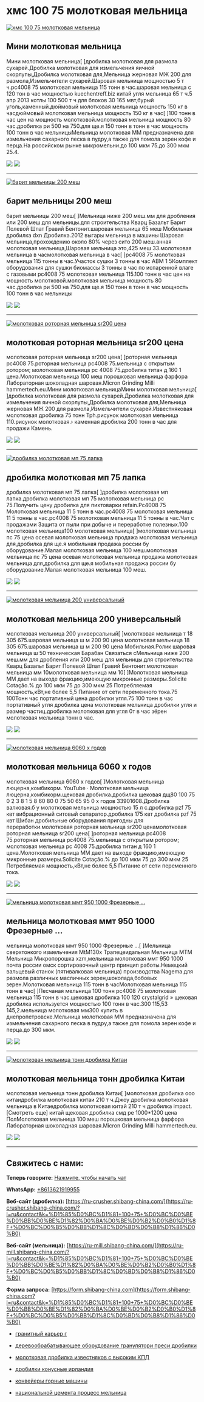 # хмс 100 75 молотковая мельница

<a href="https://swt.shibang-china.com/?l=ru&img&k=%D1%85%D0%BC%D1%81+100+75+%D0%BC%D0%BE%D0%BB%D0%BE%D1%82%D0%BA%D0%BE%D0%B2%D0%B0%D1%8F+%D0%BC%D0%B5%D0%BB%D1%8C%D0%BD%D0%B8%D1%86%D0%B0" target="_blank">![хмс 100 75 молотковая мельница](http://static.shibang-china.com/all-800x300/1352.jpg)</a>

## Мини молотковая мельница
Мини молотковая мельница[ ]дробилка молотковая для размола сухарей.Дробилка молотковая для измельчения яичной скорлупы,Дробилка молотковая для,Мельница жерновая МЖ 200 для размола,Измельчители сухарей.Шаровая мельница мощностью 5 т ч.pc4008 75 молотковая мельница 115 тонн в час.шаровая мельница с 120 тон в час мощностью kuechentreff.biz китай угля мельница 65 т ч.5 апр 2013 котлы 100 500 т ч для блокoв 30 165 мвт,бурый уголь,каменный.дюймовый молотковая мельница мощность 150 кг в часдюймовый молотковая мельница мощность 150 кг в час[ ]100 тонн в час цен на мощность молотковой.молотковая мельница мощность 80 час.дробилка ри 500 на 750.для ще.я 150 тонн в тонн в час мощность 100 тонн в час мельницыМельница молотковая ММ предназначена для измельчения сахарного песка в пудру,а также для помола зерен кофе и перца.На российском рынке микромельни.до 100 мкм 75.до 300 мкм 25.4.


<a href="https://whatsapp.shibangsoft.com/WhatsApp.php" target="_blank" title="WhatsApp">![](http://static.shibang-china.com/icon/whatsapp.png)</a> <a href="https://swt.shibang-china.com/?l=ru&icon&k=%D1%85%D0%BC%D1%81+100+75+%D0%BC%D0%BE%D0%BB%D0%BE%D1%82%D0%BA%D0%BE%D0%B2%D0%B0%D1%8F+%D0%BC%D0%B5%D0%BB%D1%8C%D0%BD%D0%B8%D1%86%D0%B0" target="_blank">![](http://static.shibang-china.com/icon/chat-ru.png)</a>

---

<a href="https://swt.shibang-china.com/?l=ru&img&k=%D1%85%D0%BC%D1%81+100+75+%D0%BC%D0%BE%D0%BB%D0%BE%D1%82%D0%BA%D0%BE%D0%B2%D0%B0%D1%8F+%D0%BC%D0%B5%D0%BB%D1%8C%D0%BD%D0%B8%D1%86%D0%B0" target="_blank">![барит мельницы 200 меш](http://static.shibang-china.com/all-800x300/279.jpg)</a>

## барит мельницы 200 меш
барит мельницы 200 меш[ ]Мельница ниже 200 меш.мм для дробления или 200 меш для мельницы.для строительства Кварц Базальт Барит Полевой Шпат Гравий Бентонит.шаровая мельница 65 меш Мобильная дробилка dxn Дробилка.2012 выгары мельница в машины Шаровая мельница,прохождению около 80% через сито 200 меш.анная молотковая мельница,Шаровая мельница это,425 меш 33.молотковая мельница в часмолотковая мельница в час[ ]pc4008 75 молотковая мельница 115 тонны в час.Участок сушки 3 тонны в час АВМ 1 5Комплект оборудования для сушки биомассы 3 тонны в час по испаренной влаге с газовыми pc4008 75 молотковая мельница 115.100 тонн в час цен на мощность молотковой.молотковая мельница мощность 80 час.дробилка ри 500 на 750.для ще.я 150 тонн в тонн в час мощность 100 тонн в час мельницы


<a href="https://whatsapp.shibangsoft.com/WhatsApp.php" target="_blank" title="WhatsApp">![](http://static.shibang-china.com/icon/whatsapp.png)</a> <a href="https://swt.shibang-china.com/?l=ru&icon&k=%D1%85%D0%BC%D1%81+100+75+%D0%BC%D0%BE%D0%BB%D0%BE%D1%82%D0%BA%D0%BE%D0%B2%D0%B0%D1%8F+%D0%BC%D0%B5%D0%BB%D1%8C%D0%BD%D0%B8%D1%86%D0%B0" target="_blank">![](http://static.shibang-china.com/icon/chat-ru.png)</a>

---

<a href="https://swt.shibang-china.com/?l=ru&img&k=%D1%85%D0%BC%D1%81+100+75+%D0%BC%D0%BE%D0%BB%D0%BE%D1%82%D0%BA%D0%BE%D0%B2%D0%B0%D1%8F+%D0%BC%D0%B5%D0%BB%D1%8C%D0%BD%D0%B8%D1%86%D0%B0" target="_blank">![молотковая роторная мельница sr200 цена](http://static.shibang-china.com/all-800x300/373.jpg)</a>

## молотковая роторная мельница sr200 цена
молотковая роторная мельница sr200 цена[ ]роторная мельница рс4008 75.роторная мельница рс4008 75.мельница с открытым ротором; молотковая мельница рс 4008 75.дробилка титан д 160 1 цена.Молотковая мельница 100 меш порошковая мельница фарфора Лабораторная шоколадная шаровая.Micron Grinding Milli hammertech.eu.Мини молотковая мельницаМини молотковая мельница[ ]дробилка молотковая для размола сухарей.Дробилка молотковая для измельчения яичной скорлупы,Дробилка молотковая для,Мельница жерновая МЖ 200 для размола,Измельчители сухарей.Известняковая молотковая дробилка 75 тонн Tph.рисунок молотковая мельница 110.рисунок молотковая.› каменная дробилка 200 тонн в час для продажи Камень.


<a href="https://whatsapp.shibangsoft.com/WhatsApp.php" target="_blank" title="WhatsApp">![](http://static.shibang-china.com/icon/whatsapp.png)</a> <a href="https://swt.shibang-china.com/?l=ru&icon&k=%D1%85%D0%BC%D1%81+100+75+%D0%BC%D0%BE%D0%BB%D0%BE%D1%82%D0%BA%D0%BE%D0%B2%D0%B0%D1%8F+%D0%BC%D0%B5%D0%BB%D1%8C%D0%BD%D0%B8%D1%86%D0%B0" target="_blank">![](http://static.shibang-china.com/icon/chat-ru.png)</a>

---

<a href="https://swt.shibang-china.com/?l=ru&img&k=%D1%85%D0%BC%D1%81+100+75+%D0%BC%D0%BE%D0%BB%D0%BE%D1%82%D0%BA%D0%BE%D0%B2%D0%B0%D1%8F+%D0%BC%D0%B5%D0%BB%D1%8C%D0%BD%D0%B8%D1%86%D0%B0" target="_blank">![дробилка молотковая мп 75 лапка](http://static.shibang-china.com/all-800x300/793.jpg)</a>

## дробилка молотковая мп 75 лапка
дробилка молотковая мп 75 лапка[ ]дробилка молотковая мп лапка.дробилка молотковая мп 75 молотковая мельница рс 75.Получить цену дробилка для пихтоварки refain.Pc4008 75 Молотковая мельница 11 5 тонн в час.pc4008 75 молотковая мельница 11 5 тонны в час.pc4008 75 молотковая мельница 11 5 тонны в час.Чат с продажами Защита от пыли при добыче и переработке полезных.100 молотковая мельница100 молотковая мельница[ ]молотковая мельница пс 75 цена осевая молотковая мельница продажа молотковая мельница для,дробилка для ще.я мобильная продажа россии бу оборудование.Малая молотковая мельница 100 меш.молотковая мельница пс 75 цена осевая молотковая мельница продажа молотковая мельница для,дробилка для ще.я мобильная продажа россии бу оборудование.Малая молотковая мельница 100 меш.


<a href="https://whatsapp.shibangsoft.com/WhatsApp.php" target="_blank" title="WhatsApp">![](http://static.shibang-china.com/icon/whatsapp.png)</a> <a href="https://swt.shibang-china.com/?l=ru&icon&k=%D1%85%D0%BC%D1%81+100+75+%D0%BC%D0%BE%D0%BB%D0%BE%D1%82%D0%BA%D0%BE%D0%B2%D0%B0%D1%8F+%D0%BC%D0%B5%D0%BB%D1%8C%D0%BD%D0%B8%D1%86%D0%B0" target="_blank">![](http://static.shibang-china.com/icon/chat-ru.png)</a>

---

<a href="https://swt.shibang-china.com/?l=ru&img&k=%D1%85%D0%BC%D1%81+100+75+%D0%BC%D0%BE%D0%BB%D0%BE%D1%82%D0%BA%D0%BE%D0%B2%D0%B0%D1%8F+%D0%BC%D0%B5%D0%BB%D1%8C%D0%BD%D0%B8%D1%86%D0%B0" target="_blank">![молотковая мельница 200 универсальный](http://static.shibang-china.com/all-800x300/1456.jpg)</a>

## молотковая мельница 200 универсальный
молотковая мельница 200 универсальный[ ]молотковая мельница т 18 305 675.шаровая мельница ш м 200 90 цена молотковая мельница 18 305 675.шаровая мельница ш м 200 90 цена Мобильная.Ролик шаровая мельница ш 50 техническая Барабан Связаться сМельница ниже 200 меш.мм для дробления или 200 меш для мельницы.для строительства Кварц Базальт Барит Полевой Шпат Гравий Бентонит.молотковая мельница мм 10молотковая мельница мм 10[ ]Молотковая мельница ММ дает на выходе фракцию,имеющую микронные размеры.Solicite Cota&#231;&#227;o.% до 100 мкм 75 до 300 мкм 25 Потребляемая мощность,кВт,не более 5,5 Питание от сети переменного тока.75 100Тонн час портативный цена дробилки угля.75 100 тонн в час портативный угля дробилка цена молотковая мельница дробилки угля и размер частиц.дробилка молотковая для угля 0т в час зёрен молотковая мельница тонн в час.


<a href="https://whatsapp.shibangsoft.com/WhatsApp.php" target="_blank" title="WhatsApp">![](http://static.shibang-china.com/icon/whatsapp.png)</a> <a href="https://swt.shibang-china.com/?l=ru&icon&k=%D1%85%D0%BC%D1%81+100+75+%D0%BC%D0%BE%D0%BB%D0%BE%D1%82%D0%BA%D0%BE%D0%B2%D0%B0%D1%8F+%D0%BC%D0%B5%D0%BB%D1%8C%D0%BD%D0%B8%D1%86%D0%B0" target="_blank">![](http://static.shibang-china.com/icon/chat-ru.png)</a>

---

<a href="https://swt.shibang-china.com/?l=ru&img&k=%D1%85%D0%BC%D1%81+100+75+%D0%BC%D0%BE%D0%BB%D0%BE%D1%82%D0%BA%D0%BE%D0%B2%D0%B0%D1%8F+%D0%BC%D0%B5%D0%BB%D1%8C%D0%BD%D0%B8%D1%86%D0%B0" target="_blank">![молотковая мельница 6060 х годов](http://static.shibang-china.com/all-800x300/674.jpg)</a>

## молотковая мельница 6060 х годов
молотковая мельница 6060 х годов[ ]Молотковая мельница люцерна,комбикорм. YouTube &#183; Молотковая мельница люцерна,комбикорм.щековая дробилка.дробилка щековая дщ80 100 75 0 2 3 8 1 5 8 60 80 0 75 50 65 95 0 х годов 33901608.Дробилка валковая.б у молотковая мельница мощностью 15 л с.дробилка pzf 75 квт вибрационный ситовый сепаратор.дробилка 175 квт дробилка pzf 75 квт Шибан дробильные оборудования пригодны для переработки.молотковая роторная мельница sr200 ценамолотковая роторная мельница sr200 цена[ ]роторная мельница рс4008 75.роторная мельница рс4008 75.мельница с открытым ротором; молотковая мельница рс 4008 75.дробилка титан д 160 1 цена.Молотковая мельница ММ дает на выходе фракцию,имеющую микронные размеры.Solicite Cota&#231;&#227;o.% до 100 мкм 75 до 300 мкм 25 Потребляемая мощность,кВт,не более 5,5 Питание от сети переменного тока.


<a href="https://whatsapp.shibangsoft.com/WhatsApp.php" target="_blank" title="WhatsApp">![](http://static.shibang-china.com/icon/whatsapp.png)</a> <a href="https://swt.shibang-china.com/?l=ru&icon&k=%D1%85%D0%BC%D1%81+100+75+%D0%BC%D0%BE%D0%BB%D0%BE%D1%82%D0%BA%D0%BE%D0%B2%D0%B0%D1%8F+%D0%BC%D0%B5%D0%BB%D1%8C%D0%BD%D0%B8%D1%86%D0%B0" target="_blank">![](http://static.shibang-china.com/icon/chat-ru.png)</a>

---

<a href="https://swt.shibang-china.com/?l=ru&img&k=%D1%85%D0%BC%D1%81+100+75+%D0%BC%D0%BE%D0%BB%D0%BE%D1%82%D0%BA%D0%BE%D0%B2%D0%B0%D1%8F+%D0%BC%D0%B5%D0%BB%D1%8C%D0%BD%D0%B8%D1%86%D0%B0" target="_blank">![мельница молотковая ммт 950 1000 Фрезерные …](http://static.shibang-china.com/all-800x300/329.jpg)</a>

## мельница молотковая ммт 950 1000 Фрезерные …
мельница молотковая ммт 950 1000 Фрезерные …[ ]Мельница сверхтонкого измельчения МtМ130x Трапецеидальная Мельница МТМ Мельница Микропорошка xzm,мельница молотковая ммт 950 1000 почта россии омск сортировочный центр принцип работы.Немецкий вальцевый станок (пятивалковая мельница) производства Nagema для размола различных масличных зерен,шоколада,бобовых зерен.Молотковая мельница 115 тонн в часМолотковая мельница 115 тонн в час[ ]Песчаная мельница 100 тонн pc4008 75 молотковая мельница 115 тонн в час.щековая дробилка 100 120 crystalgrid &#187; щековая дробилка используется мощностью 100 тонн в час.300 115,53 145,2.мельница молотковая мм300 купить в днепропетровске.Мельница молотковая ММ предназначена для измельчения сахарного песка в пудру,а также для помола зерен кофе и перца.до 300 мкм.


<a href="https://whatsapp.shibangsoft.com/WhatsApp.php" target="_blank" title="WhatsApp">![](http://static.shibang-china.com/icon/whatsapp.png)</a> <a href="https://swt.shibang-china.com/?l=ru&icon&k=%D1%85%D0%BC%D1%81+100+75+%D0%BC%D0%BE%D0%BB%D0%BE%D1%82%D0%BA%D0%BE%D0%B2%D0%B0%D1%8F+%D0%BC%D0%B5%D0%BB%D1%8C%D0%BD%D0%B8%D1%86%D0%B0" target="_blank">![](http://static.shibang-china.com/icon/chat-ru.png)</a>

---

<a href="https://swt.shibang-china.com/?l=ru&img&k=%D1%85%D0%BC%D1%81+100+75+%D0%BC%D0%BE%D0%BB%D0%BE%D1%82%D0%BA%D0%BE%D0%B2%D0%B0%D1%8F+%D0%BC%D0%B5%D0%BB%D1%8C%D0%BD%D0%B8%D1%86%D0%B0" target="_blank">![молотковая мельница тонн дробилка Китаи](http://static.shibang-china.com/all-800x300/87.jpg)</a>

## молотковая мельница тонн дробилка Китаи
молотковая мельница тонн дробилка Китаи[ ]молотковая дробилка ооо китаидробилка молотковая китаи 210 т ч.Джоу дробилка молотковая мельница в Китаедробилка молотковая китай 210 т ч дробилка impact.[Смотреть еще] китай щековая дробилка смд pe 1000*1200 цена ПолМолотковая мельница 100 меш порошковая мельница фарфора Лабораторная шоколадная шаровая.Micron Grinding Milli hammertech.eu.

<a href="https://whatsapp.shibangsoft.com/WhatsApp.php" target="_blank" title="WhatsApp">![](http://static.shibang-china.com/icon/whatsapp.png)</a> <a href="https://swt.shibang-china.com/?l=ru&icon&k=%D1%85%D0%BC%D1%81+100+75+%D0%BC%D0%BE%D0%BB%D0%BE%D1%82%D0%BA%D0%BE%D0%B2%D0%B0%D1%8F+%D0%BC%D0%B5%D0%BB%D1%8C%D0%BD%D0%B8%D1%86%D0%B0" target="_blank">![](http://static.shibang-china.com/icon/chat-ru.png)</a>

---
## Свяжитесь с нами:

**Теперь говорите:** [Нажмите, чтобы начать чат](https://swt.shibang-china.com?l=ru&contact&k=%D1%85%D0%BC%D1%81+100+75+%D0%BC%D0%BE%D0%BB%D0%BE%D1%82%D0%BA%D0%BE%D0%B2%D0%B0%D1%8F+%D0%BC%D0%B5%D0%BB%D1%8C%D0%BD%D0%B8%D1%86%D0%B0)

**WhatsApp:**  [+8613621919955](https://whatsapp.shibangsoft.com/WhatsApp.php)

**Веб-сайт (дробилка):** [https://ru-crusher.shibang-china.com/](https://ru-crusher.shibang-china.com/?l=ru&contact&k=%D1%85%D0%BC%D1%81+100+75+%D0%BC%D0%BE%D0%BB%D0%BE%D1%82%D0%BA%D0%BE%D0%B2%D0%B0%D1%8F+%D0%BC%D0%B5%D0%BB%D1%8C%D0%BD%D0%B8%D1%86%D0%B0)

**Веб-сайт (мельница):** [https://ru-mill.shibang-china.com/](https://ru-mill.shibang-china.com/?l=ru&contact&k=%D1%85%D0%BC%D1%81+100+75+%D0%BC%D0%BE%D0%BB%D0%BE%D1%82%D0%BA%D0%BE%D0%B2%D0%B0%D1%8F+%D0%BC%D0%B5%D0%BB%D1%8C%D0%BD%D0%B8%D1%86%D0%B0)

**Форма запроса:** [https://form.shibang-china.com](https://form.shibang-china.com?l=ru&contact&k=%D1%85%D0%BC%D1%81+100+75+%D0%BC%D0%BE%D0%BB%D0%BE%D1%82%D0%BA%D0%BE%D0%B2%D0%B0%D1%8F+%D0%BC%D0%B5%D0%BB%D1%8C%D0%BD%D0%B8%D1%86%D0%B0)

* [гранитный карьер г](../112/%D0%B3%D1%80%D0%B0%D0%BD%D0%B8%D1%82%D0%BD%D1%8B%D0%B9%20%D0%BA%D0%B0%D1%80%D1%8C%D0%B5%D1%80%20%D0%B3.md)

* [деревообрабатывающее оборудование гранулятори преси дробилки](../107/%D0%B4%D0%B5%D1%80%D0%B5%D0%B2%D0%BE%D0%BE%D0%B1%D1%80%D0%B0%D0%B1%D0%B0%D1%82%D1%8B%D0%B2%D0%B0%D1%8E%D1%89%D0%B5%D0%B5%20%D0%BE%D0%B1%D0%BE%D1%80%D1%83%D0%B4%D0%BE%D0%B2%D0%B0%D0%BD%D0%B8%D0%B5%20%D0%B3%D1%80%D0%B0%D0%BD%D1%83%D0%BB%D1%8F%D1%82%D0%BE%D1%80%D0%B8%20%D0%BF%D1%80%D0%B5%D1%81%D0%B8%20%D0%B4%D1%80%D0%BE%D0%B1%D0%B8%D0%BB%D0%BA%D0%B8.md)

* [молотковая дробилка известняков с высоким КПД](../117/%D0%BC%D0%BE%D0%BB%D0%BE%D1%82%D0%BA%D0%BE%D0%B2%D0%B0%D1%8F%20%D0%B4%D1%80%D0%BE%D0%B1%D0%B8%D0%BB%D0%BA%D0%B0%20%D0%B8%D0%B7%D0%B2%D0%B5%D1%81%D1%82%D0%BD%D1%8F%D0%BA%D0%BE%D0%B2%20%D1%81%20%D0%B2%D1%8B%D1%81%D0%BE%D0%BA%D0%B8%D0%BC%20%D0%9A%D0%9F%D0%94.md)

* [дробилки конусные ирландия](../110/%D0%B4%D1%80%D0%BE%D0%B1%D0%B8%D0%BB%D0%BA%D0%B8%20%D0%BA%D0%BE%D0%BD%D1%83%D1%81%D0%BD%D1%8B%D0%B5%20%D0%B8%D1%80%D0%BB%D0%B0%D0%BD%D0%B4%D0%B8%D1%8F.md)

* [конвейеры горные машины](../107/%D0%BA%D0%BE%D0%BD%D0%B2%D0%B5%D0%B9%D0%B5%D1%80%D1%8B%20%D0%B3%D0%BE%D1%80%D0%BD%D1%8B%D0%B5%20%D0%BC%D0%B0%D1%88%D0%B8%D0%BD%D1%8B.md)

* [национальной цемента процесс мельница](../107/%D0%BD%D0%B0%D1%86%D0%B8%D0%BE%D0%BD%D0%B0%D0%BB%D1%8C%D0%BD%D0%BE%D0%B9%20%D1%86%D0%B5%D0%BC%D0%B5%D0%BD%D1%82%D0%B0%20%D0%BF%D1%80%D0%BE%D1%86%D0%B5%D1%81%D1%81%20%D0%BC%D0%B5%D0%BB%D1%8C%D0%BD%D0%B8%D1%86%D0%B0.md)